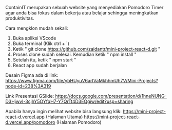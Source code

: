 ContainIT merupakan sebuah website yang menyediakan Pomodoro Timer agar anda bisa fokus dalam bekerja atau belajar sehingga meningkatkan produktivitas.

Cara mengklon mudah sekali:
1. Buka apliksi VScode
2. Buka terminal (Klik ctrl + `)
3. Ketik " git clone https://github.com/zaidantr/mini-project-react-d.git "
4. Proses clone sudah selesai. Kemudian ketik " npm install "
5. Setelah itu, ketik " npm start "
6. React app sudah berjalan

Desain Figma ada di link: https://www.figma.com/file/ybHUyuV6arIVaMkhhmUh7V/Mini-Projects?node-id=238%3A319

Link Presentasi GSlide: 
https://docs.google.com/presentation/d/1hneNUNG-D3HjwvI-3cjhY5OYfqH7-Y7QrTt4D3EQgiw/edit?usp=sharing

Apabila hanya ingin melihat website bisa langsung klik:
https://mini-project-react-d.vercel.app (Halaman Utama)
https://mini-project-react-d.vercel.app/pomodoro (Halaman Pomodoro)

